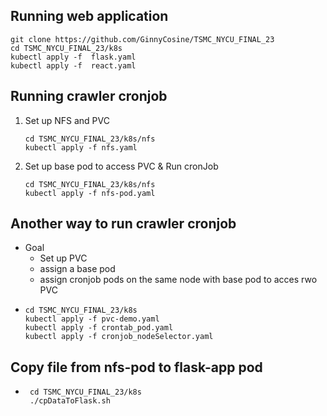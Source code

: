 ## Running web application
```bash=
git clone https://github.com/GinnyCosine/TSMC_NYCU_FINAL_23
cd TSMC_NYCU_FINAL_23/k8s
kubectl apply -f  flask.yaml
kubectl apply -f  react.yaml
```

## Running crawler cronjob
1. Set up NFS and PVC
    ```bash=
    cd TSMC_NYCU_FINAL_23/k8s/nfs
    kubectl apply -f nfs.yaml
    ```

2. Set up base pod to access PVC & Run cronJob
    ```bash=
    cd TSMC_NYCU_FINAL_23/k8s/nfs
    kubectl apply -f nfs-pod.yaml
    ```

## Another way to run crawler cronjob
* Goal
    * Set up PVC
    * assign a base pod
    * assign cronjob pods on the same node with base pod to acces rwo PVC
* ```bash=
  cd TSMC_NYCU_FINAL_23/k8s
  kubectl apply -f pvc-demo.yaml
  kubectl apply -f crontab_pod.yaml
  kubectl apply -f cronjob_nodeSelector.yaml
   ```

## Copy file from nfs-pod to flask-app pod
* ```bash=
   cd TSMC_NYCU_FINAL_23/k8s   
   ./cpDataToFlask.sh
   ```